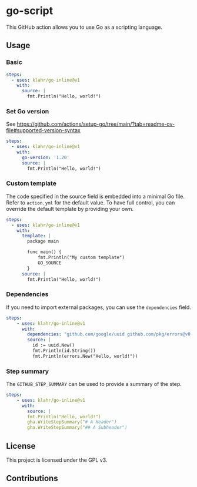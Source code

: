 # go-script
This GitHub action allows you to use Go as a scripting language.

## Usage
### Basic

```yaml
steps:
  - uses: klahr/go-inline@v1
    with:
      source: |
        fmt.Println("Hello, world!")
```

### Set Go version
See https://github.com/actions/setup-go/tree/main/?tab=readme-ov-file#supported-version-syntax

```yaml
steps:
  - uses: klahr/go-inline@v1
    with:
      go-version: '1.20'
      source: |
        fmt.Println("Hello, world!")
```

### Custom template
The code specified in the source field is embedded into a minimal Go file. Refer to `action.yml` for the default value.
To have full control, you can override the default template by providing your own.

```yaml
steps:
  - uses: klahr/go-inline@v1
    with:
      template: |
        package main

        func main() {
            fmt.Println("My custom template")
            GO_SOURCE
        }
      source: |
        fmt.Println("Hello, world!")
```

### Dependencies
If you need to import external packages, you can use the `dependencies` field.

```yaml
steps:
    - uses: klahr/go-inline@v1
      with:
        dependencies: "github.com/google/uuid github.com/pkg/errors@v0.9.1"
        source: |
          id := uuid.New()
          fmt.Println(id.String())
          fmt.Println(errors.New("Hello, world!"))
```

### Step summary
The `GITHUB_STEP_SUMMARY` can be used to provide a summary of the step.

```yaml
steps:
    - uses: klahr/go-inline@v1
      with:
        source: |
        fmt.Println("Hello, world!")
        gha.WriteStepSummary("# A Header")
        gha.WriteStepSummary("## A Subheader")
```

## License
This project is licensed under the GPL v3.

## Contributions
